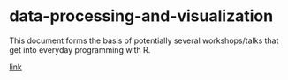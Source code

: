 # data-processing-and-visualization

This document forms the basis of potentially several workshops/talks that get into everyday programming with R.

[link](https://m-clark.github.io/data-processing-and-visualization)
